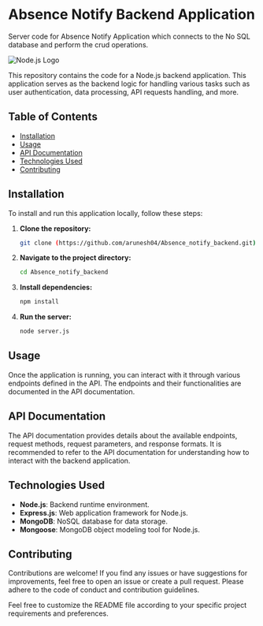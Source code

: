 # Absence Notify Backend Application

Server code for Absence Notify Application which connects to the No SQL database and perform the crud operations.

![Node.js Logo](https://upload.wikimedia.org/wikipedia/commons/thumb/d/d9/Node.js_logo.svg/220px-Node.js_logo.svg.png)

This repository contains the code for a Node.js backend application. This application serves as the backend logic for handling various tasks such as user authentication, data processing, API requests handling, and more.

## Table of Contents

- [Installation](#installation)
- [Usage](#usage)
- [API Documentation](#api-documentation)
- [Technologies Used](#technologies-used)
- [Contributing](#contributing)

## Installation

To install and run this application locally, follow these steps:

1. **Clone the repository:**
   ```bash
   git clone (https://github.com/arunesh04/Absence_notify_backend.git)
   ```

2. **Navigate to the project directory:**
   ```bash
   cd Absence_notify_backend
   ```

3. **Install dependencies:**
   ```bash
   npm install
   ```

4. **Run the server:**
   ```bash
   node server.js
   ```

## Usage

Once the application is running, you can interact with it through various endpoints defined in the API. The endpoints and their functionalities are documented in the API documentation.

## API Documentation

The API documentation provides details about the available endpoints, request methods, request parameters, and response formats. It is recommended to refer to the API documentation for understanding how to interact with the backend application.

## Technologies Used

- **Node.js**: Backend runtime environment.
- **Express.js**: Web application framework for Node.js.
- **MongoDB**: NoSQL database for data storage.
- **Mongoose**: MongoDB object modeling tool for Node.js.

## Contributing

Contributions are welcome! If you find any issues or have suggestions for improvements, feel free to open an issue or create a pull request. Please adhere to the code of conduct and contribution guidelines.

Feel free to customize the README file according to your specific project requirements and preferences.
